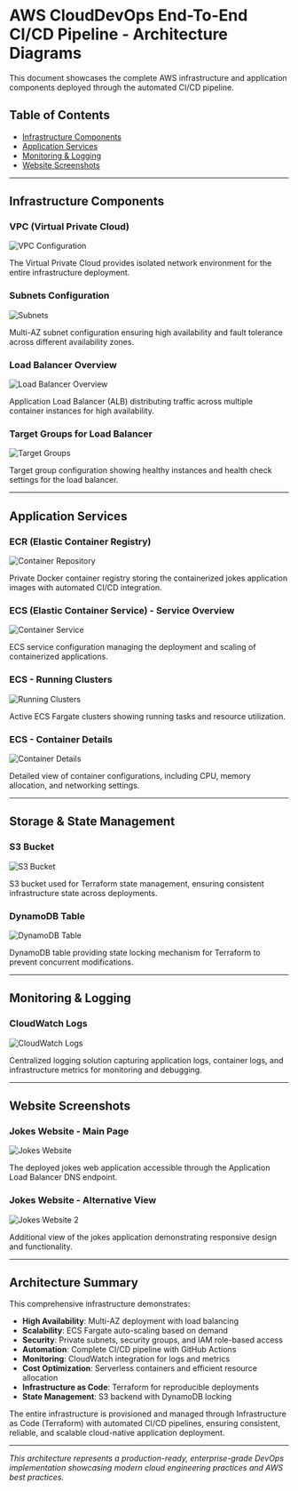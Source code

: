 # AWS CloudDevOps End-To-End CI/CD Pipeline - Architecture Diagrams

This document showcases the complete AWS infrastructure and application components deployed through the automated CI/CD pipeline.

## Table of Contents
- [Infrastructure Components](#infrastructure-components)
- [Application Services](#application-services)
- [Monitoring & Logging](#monitoring--logging)
- [Website Screenshots](#website-screenshots)

---

## Infrastructure Components

### VPC (Virtual Private Cloud)
![VPC Configuration](https://github.com/Sudeep-811/AWS-Projects/blob/0b268dd6b0c43be385dcc16fe9d272043191ecde/CloudDevOps-End-To-End-CI-CD-Pipeline/Architecture%20diagrams/vpc.png)

The Virtual Private Cloud provides isolated network environment for the entire infrastructure deployment.

### Subnets Configuration
![Subnets](https://github.com/Sudeep-811/AWS-Projects/blob/0b268dd6b0c43be385dcc16fe9d272043191ecde/CloudDevOps-End-To-End-CI-CD-Pipeline/Architecture%20diagrams/subnet.png)

Multi-AZ subnet configuration ensuring high availability and fault tolerance across different availability zones.

### Load Balancer Overview
![Load Balancer Overview](https://github.com/Sudeep-811/AWS-Projects/blob/0b268dd6b0c43be385dcc16fe9d272043191ecde/CloudDevOps-End-To-End-CI-CD-Pipeline/Architecture%20diagrams/lb1.png)

Application Load Balancer (ALB) distributing traffic across multiple container instances for high availability.

### Target Groups for Load Balancer
![Target Groups](https://github.com/Sudeep-811/AWS-Projects/blob/0b268dd6b0c43be385dcc16fe9d272043191ecde/CloudDevOps-End-To-End-CI-CD-Pipeline/Architecture%20diagrams/TG.png)

Target group configuration showing healthy instances and health check settings for the load balancer.

---

## Application Services

### ECR (Elastic Container Registry)
![Container Repository](https://github.com/Sudeep-811/AWS-Projects/blob/0b268dd6b0c43be385dcc16fe9d272043191ecde/CloudDevOps-End-To-End-CI-CD-Pipeline/Architecture%20diagrams/ECR.png)

Private Docker container registry storing the containerized jokes application images with automated CI/CD integration.

### ECS (Elastic Container Service) - Service Overview
![Container Service](https://github.com/Sudeep-811/AWS-Projects/blob/0b268dd6b0c43be385dcc16fe9d272043191ecde/CloudDevOps-End-To-End-CI-CD-Pipeline/Architecture%20diagrams/ECS1.png)

ECS service configuration managing the deployment and scaling of containerized applications.

### ECS - Running Clusters
![Running Clusters](https://github.com/Sudeep-811/AWS-Projects/blob/0b268dd6b0c43be385dcc16fe9d272043191ecde/CloudDevOps-End-To-End-CI-CD-Pipeline/Architecture%20diagrams/ECS2.png)

Active ECS Fargate clusters showing running tasks and resource utilization.

### ECS - Container Details
![Container Details](https://github.com/Sudeep-811/AWS-Projects/blob/0b268dd6b0c43be385dcc16fe9d272043191ecde/CloudDevOps-End-To-End-CI-CD-Pipeline/Architecture%20diagrams/ECS3.png)

Detailed view of container configurations, including CPU, memory allocation, and networking settings.

---

## Storage & State Management

### S3 Bucket
![S3 Bucket](https://github.com/Sudeep-811/AWS-Projects/blob/0b268dd6b0c43be385dcc16fe9d272043191ecde/CloudDevOps-End-To-End-CI-CD-Pipeline/Architecture%20diagrams/s3.png)

S3 bucket used for Terraform state management, ensuring consistent infrastructure state across deployments.

### DynamoDB Table
![DynamoDB Table](https://github.com/Sudeep-811/AWS-Projects/blob/0b268dd6b0c43be385dcc16fe9d272043191ecde/CloudDevOps-End-To-End-CI-CD-Pipeline/Architecture%20diagrams/dynamodb.png)

DynamoDB table providing state locking mechanism for Terraform to prevent concurrent modifications.

---

## Monitoring & Logging

### CloudWatch Logs
![CloudWatch Logs](https://github.com/Sudeep-811/AWS-Projects/blob/0b268dd6b0c43be385dcc16fe9d272043191ecde/CloudDevOps-End-To-End-CI-CD-Pipeline/Architecture%20diagrams/CWL.png)

Centralized logging solution capturing application logs, container logs, and infrastructure metrics for monitoring and debugging.

---

## Website Screenshots

### Jokes Website - Main Page
![Jokes Website](https://github.com/Sudeep-811/AWS-Projects/blob/0b268dd6b0c43be385dcc16fe9d272043191ecde/CloudDevOps-End-To-End-CI-CD-Pipeline/Architecture%20diagrams/JWA.png)

The deployed jokes web application accessible through the Application Load Balancer DNS endpoint.

### Jokes Website - Alternative View
![Jokes Website 2](https://github.com/Sudeep-811/AWS-Projects/blob/0b268dd6b0c43be385dcc16fe9d272043191ecde/CloudDevOps-End-To-End-CI-CD-Pipeline/Architecture%20diagrams/jw2.png)

Additional view of the jokes application demonstrating responsive design and functionality.

---

## Architecture Summary

This comprehensive infrastructure demonstrates:

- **High Availability**: Multi-AZ deployment with load balancing
- **Scalability**: ECS Fargate auto-scaling based on demand
- **Security**: Private subnets, security groups, and IAM role-based access
- **Automation**: Complete CI/CD pipeline with GitHub Actions
- **Monitoring**: CloudWatch integration for logs and metrics
- **Cost Optimization**: Serverless containers and efficient resource allocation
- **Infrastructure as Code**: Terraform for reproducible deployments
- **State Management**: S3 backend with DynamoDB locking

The entire infrastructure is provisioned and managed through Infrastructure as Code (Terraform) with automated CI/CD pipelines, ensuring consistent, reliable, and scalable cloud-native application deployment.

---

*This architecture represents a production-ready, enterprise-grade DevOps implementation showcasing modern cloud engineering practices and AWS best practices.*
